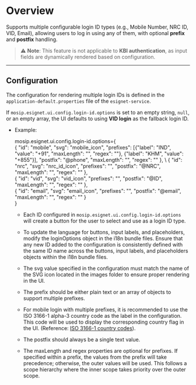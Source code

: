 # Overview

Supports multiple configurable login ID types (e.g., Mobile Number, NRC ID, VID, Email), allowing users to log in using any of them, with optional **prefix** and **postfix** handling.

> ⚠️ **Note**: This feature is not applicable to **KBI authentication**, as input fields are dynamically rendered based on configuration.

---

## Configuration

The configuration for rendering multiple login IDs is defined in the `application-default.properties` file of the `esignet-service`.

If `mosip.esignet.ui.config.login-id.options` is set to an empty string, `null`, or an empty array, the UI defaults to using **VID login** as the fallback login ID.

- Example:

  mosip.esignet.ui.config.login-id.options={ \
  { "id": "mobile", "svg": "mobile_icon", "prefixes": [{"label": "IND", "value": "+91", "maxLength": "", "regex": ""}, {"label": "KHM", "value": "+855"}], "postfix": "@phone", "maxLength": "", "regex": "" }, \ 
  { "id": "nrc", "svg": "nrc_id_icon", "prefixes": "", "postfix": "@NRC", "maxLength": "", "regex": "" }, \
  { "id": "vid", "svg": "vid_icon", "prefixes": "", "postfix": "@ID", "maxLength": "", "regex": "" }, \
  { "id": "email", "svg": "email_icon", "prefixes": "", "postfix": "@email", "maxLength": "", "regex": "" } \
  } 

    - Each ID configured in `mosip.esignet.ui.config.login-id.options` will create a button for the user to select and use as a login ID type.

    - To update the language for buttons, input labels, and placeholders, modify the loginOptions object in the i18n bundle files. Ensure that any new ID added to the configuration is consistently defined with the same ID name across the buttons, input labels, and placeholders objects within the i18n bundle files.

    - The svg value specified in the configuration must match the name of the SVG icon located in the images folder to ensure proper rendering in the UI.

    - The prefix should be either plain text or an array of objects to support multiple prefixes.

    -  For mobile login with multiple prefixes, it is recommended to use the ISO 3166-1 alpha-3 country code as the label in the configuration. This code will be used to display the corresponding country flag in the UI. (Reference: [ISO 3166-1 country codes](https://en.wikipedia.org/wiki/List_of_ISO_3166_country_codes)).
      
    - The postfix should always be a single text value.

    - The maxLength and regex properties are optional for prefixes. If specified within a prefix, the values from the prefix will take precedence; otherwise, the outer values will be used. This follows a scope hierarchy where the inner scope takes priority over the outer scope.
